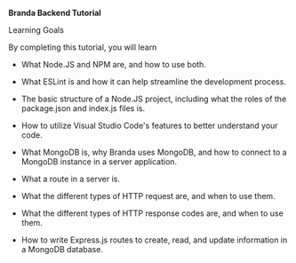 **Branda Backend Tutorial**

Learning Goals

By completing this tutorial, you will learn

- What Node.JS and NPM are, and how to use both.

- What ESLint is and how it can help streamline the development process.

- The basic structure of a Node.JS project, including what the roles of the package.json and index.js files is.

- How to utilize Visual Studio Code's features to better understand your code.

- What MongoDB is, why Branda uses MongoDB, and how to connect to a MongoDB instance in a server application.

- What a route in a server is.

- What the different types of HTTP request are, and when to use them.

- What the different types of HTTP response codes are, and when to use them.

- How to write Express.js routes to create, read, and update information in a MongoDB database.
